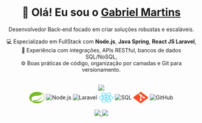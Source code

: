 <div align="center">
  <h1>👋 Olá! Eu sou o <a href="https://www.linkedin.com/in/gabriel-martins-de-almeida-236327225/" target="_blank">Gabriel Martins</a></h1>
  <p>Desenvolvedor Back-end focado em criar soluções robustas e escaláveis.</p>
</div>

<div align="center">
  <p>
    💻 Especializado em FullStack com <strong>Node.js</strong>, <strong>Java Spring</strong>, <strong> React JS </strong> <strong>Laravel</strong>,<br/>
    🔗 Experiência com integrações, APIs RESTful, bancos de dados SQL/NoSQL,<br/>
    ⚙️ Boas práticas de código, organização por camadas e Git para versionamento.
  </p>
</div>

<br/>

<div align="center">
  <a href="https://github.com/Martinsmpz">
    <img height="150em" src="https://github-readme-stats.vercel.app/api/top-langs/?username=Martinsmpz&theme=dracula&hide_border=false&layout=compact"/>
  </a>
</div>

<div align="center">
  <!-- Tech icons -->
  <img align="center" alt="Java Spring" height="30" width="40" src="https://raw.githubusercontent.com/devicons/devicon/master/icons/spring/spring-original.svg">
  <img align="center" alt="Node.js" height="30" width="40" src="https://cdn.worldvectorlogo.com/logos/nodejs-icon.svg">
  <img align="center" alt="Laravel" height="30" width="40" src="https://cdn.worldvectorlogo.com/logos/laravel-2.svg">
  <img align="center" alt="React" height="30" width="40" src="https://raw.githubusercontent.com/devicons/devicon/master/icons/react/react-original.svg">
  <img align="center" alt="SQL" height="30" width="40" src="https://cdn-icons-png.flaticon.com/512/4248/4248443.png">
  <img align="center" alt="Git" height="30" width="40" src="https://raw.githubusercontent.com/devicons/devicon/master/icons/git/git-original.svg">
  <img align="center" alt="GitHub" height="35" width="35" src="https://cdn-icons-png.flaticon.com/512/25/25231.png">
</div>

<br/>

<div align="center">
  <a href="https://www.linkedin.com/in/gabriel-martins-de-almeida-236327225/" target="_blank">
    <img src="https://img.shields.io/badge/-LinkedIn-%230077B5?style=for-the-badge&logo=linkedin&logoColor=white">
  </a>
  <a href="mailto:gabrielmartinsalmeida25@gmail.com">
    <img src="https://img.shields.io/badge/-Gmail-%23333?style=for-the-badge&logo=gmail&logoColor=white">
  </a>
</div>
